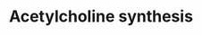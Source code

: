 ---
annotations:
- id: PW:0000408
  parent: classic metabolic pathway
  type: Pathway Ontology
  value: acetylcholine metabolic pathway
authors:
- A.Kwa
- MaintBot
- Thomas
- Christine Chichester
- Mkutmon
- Egonw
- Fehrhart
- L Dupuis
- Eweitz
description: Acetylcholine is an important neurotransmitter. It can be rapidly released
  in the synaptic cleft upon activation of the neuron. In the synaptic cleft the compound
  is degraded rapidly into choline and acetate, this is essential for proper neuronal
  functioning. Choline and Acetate are taken up into the cytosol and recycled for
  the next activation.
last-edited: 2021-05-14
organisms:
- Danio rerio
redirect_from:
- /index.php/Pathway:WP476
- /instance/WP476
revision: null
schema-jsonld:
- '@context': https://schema.org/
  '@id': https://wikipathways.github.io/pathways/WP476.html
  '@type': Dataset
  creator:
    '@type': Organization
    name: WikiPathways
  description: Acetylcholine is an important neurotransmitter. It can be rapidly released
    in the synaptic cleft upon activation of the neuron. In the synaptic cleft the
    compound is degraded rapidly into choline and acetate, this is essential for proper
    neuronal functioning. Choline and Acetate are taken up into the cytosol and recycled
    for the next activation.
  keywords:
  - ''
  - Acetate
  - Acetyl-CoA
  - 'Acetylcholine '
  - Choline
  - 'Choline '
  - Cytidine diphosphate choline
  - 'Glycerophosphocholine '
  - Phosphorylcholine
  - 'Posphatidylcholines '
  - 'Posphatidylethanolamines '
  - ache
  - chat
  - chka
  - pcyt1aa
  - pdha1a
  - pdha2
  - pemt
  license: CC0
  name: Acetylcholine synthesis
seo: CreativeWork
title: Acetylcholine synthesis
wpid: WP476
---